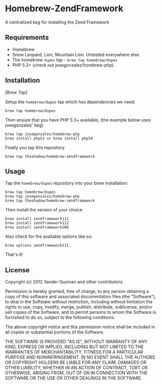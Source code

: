 # Homebrew-ZendFramework

A centralized keg for installing the Zend Framework

## Requirements

* Homebrew
* Snow Leopard, Lion, Mountain Lion. Untested everywhere else
* The homebrew `dupes` tap - `brew tap homebrew/dupes`
* PHP 5.3+ (check out josegonzalez/hombrew-php)

## Installation

_[Brew Tap]_

Setup the `homebrew/dupes` tap which has dependencies we need:

    brew tap homebrew/dupes

Then ensure that you have PHP 5.3+ available, (the example below uses josegonzalez' keg)

    brew tap josegonzalez/homebrew-php
    brew install php53 or brew install php54

Finally you tap this repository

    brew tap theshadow/homebrew-zendframework

## Usage

Tap the `homebrew/dupes` repository into your brew installation:

    brew tap homebrew/dupes
    brew tap josegonzalez/homebrew-php
    brew tap theshadow/homebrew-zendframework

Then install the version of your choice 

    brew install zendframework111
    brew install zendframework112
    brew install zendframework206

Also check for the available options like so:

    brew options zendframework111
    
That's it!

## License

Copyright (c) 2012 Xander Guzman and other contributors

Permission is hereby granted, free of charge, to any person obtaining a copy
of this software and associated documentation files (the "Software"), to deal
in the Software without restriction, including without limitation the rights
to use, copy, modify, merge, publish, distribute, sublicense, and/or sell
copies of the Software, and to permit persons to whom the Software is
furnished to do so, subject to the following conditions:

The above copyright notice and this permission notice shall be included in
all copies or substantial portions of the Software.

THE SOFTWARE IS PROVIDED "AS IS", WITHOUT WARRANTY OF ANY KIND, EXPRESS OR
IMPLIED, INCLUDING BUT NOT LIMITED TO THE WARRANTIES OF MERCHANTABILITY,
FITNESS FOR A PARTICULAR PURPOSE AND NONINFRINGEMENT. IN NO EVENT SHALL THE
AUTHORS OR COPYRIGHT HOLDERS BE LIABLE FOR ANY CLAIM, DAMAGES OR OTHER
LIABILITY, WHETHER IN AN ACTION OF CONTRACT, TORT OR OTHERWISE, ARISING FROM,
OUT OF OR IN CONNECTION WITH THE SOFTWARE OR THE USE OR OTHER DEALINGS IN
THE SOFTWARE.
